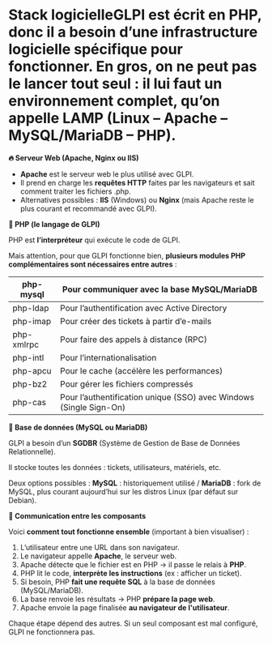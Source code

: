 # Stack logicielleGLPI est écrit en **PHP**, donc il a besoin d’une **infrastructure logicielle spécifique** pour fonctionner. En gros, on ne peut pas le lancer tout seul : il lui faut un environnement complet, qu’on appelle **LAMP** (Linux – Apache – MySQL/MariaDB – PHP).



**🔥 Serveur Web (Apache, Nginx ou IIS)**

- **Apache** est le serveur web le plus utilisé avec GLPI.
- Il prend en charge les **requêtes HTTP** faites par les navigateurs et sait comment traiter les fichiers .php.
- Alternatives possibles : **IIS** (Windows) ou **Nginx** (mais Apache reste le plus courant et recommandé avec GLPI).



**🧠 PHP (le langage de GLPI)**

PHP est **l’interpréteur** qui exécute le code de GLPI.

Mais attention, pour que GLPI fonctionne bien, **plusieurs modules PHP complémentaires sont nécessaires entre autres** :

| php-mysql | Pour communiquer avec la base MySQL/MariaDB |
|----|----|
| php-ldap | Pour l’authentification avec Active Directory |
| php-imap | Pour créer des tickets à partir d’e-mails |
| php-xmlrpc | Pour faire des appels à distance (RPC) |
| php-intl | Pour l’internationalisation |
| php-apcu | Pour le cache (accélère les performances) |
| php-bz2 | Pour gérer les fichiers compressés |
| php-cas | Pour l’authentification unique (SSO) avec Windows (Single Sign-On) |



**🧮 Base de données (MySQL ou MariaDB)**

GLPI a besoin d’un **SGDBR** (Système de Gestion de Base de Données Relationnelle).

Il stocke toutes les données : tickets, utilisateurs, matériels, etc.

Deux options possibles : **MySQL** : historiquement utilisé / **MariaDB** : fork de MySQL, plus courant aujourd’hui sur les distros Linux (par défaut sur Debian).



**📡 Communication entre les composants**

Voici **comment tout fonctionne ensemble** (important à bien visualiser) :

1.  L’utilisateur entre une URL dans son navigateur.
2.  Le navigateur appelle **Apache**, le serveur web.
3.  Apache détecte que le fichier est en PHP → il passe le relais à **PHP**.
4.  PHP lit le code, **interprète les instructions** (ex : afficher un ticket).
5.  Si besoin, PHP **fait une requête SQL** à la base de données (MySQL/MariaDB).
6.  La base renvoie les résultats → PHP **prépare la page web**.
7.  Apache envoie la page finalisée **au navigateur de l'utilisateur**.

Chaque étape dépend des autres. Si un seul composant est mal configuré, GLPI ne fonctionnera pas.
